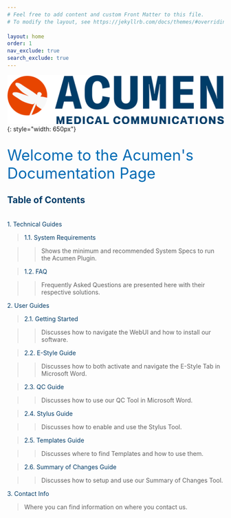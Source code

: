 ```yaml
---
# Feel free to add content and custom Front Matter to this file.
# To modify the layout, see https://jekyllrb.com/docs/themes/#overriding-theme-defaults

layout: home
order: 1
nav_exclude: true
search_exclude: true
---
```

![image](/assets/images/logo.jpg){: style="width: 650px"}<br/>
<br/>

<span style="color:#006BB4; font-size: 35px">Welcome to the Acumen's Documentation Page</span>


## <span style="color:#003C68">Table of Contents</span>

<br>
<span style="color:#003C68">1. Technical Guides</span>

><span style="color:#003C68">1.1. System Requirements</span>     

>>Shows the minimum and recommended System Specs to run the Acumen Plugin.

><span style="color:#003C68">1.2. FAQ</span> 

>>Frequently Asked Questions are presented here with their respective solutions.

<span style="color:#003C68">2. User Guides</span> 

><span style="color:#003C68">2.1. Getting Started</span>     

>>Discusses how to navigate the WebUI and how to install our software.

><span style="color:#003C68">2.2. E-Style Guide</span> 

>>Discusses how to both activate and navigate the E-Style Tab in Microsoft Word.

><span style="color:#003C68">2.3. QC Guide</span> 

>>Discusses how to use our QC Tool in Microsoft Word.

><span style="color:#003C68">2.4. Stylus Guide</span> 

>>Discusses how to enable and use the Stylus Tool.

><span style="color:#003C68">2.5. Templates Guide</span> 

>>Discusses where to find Templates and how to use them.

><span style="color:#003C68">2.6. Summary of Changes Guide</span> 

>>Discusses how to setup and use our Summary of Changes Tool.

<span style="color:#003C68">3. Contact Info</span> 

>Where you can find information on where you contact us.
